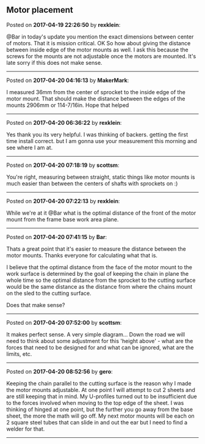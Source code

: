## Motor placement
Posted on **2017-04-19 22:26:50** by **rexklein**:

@Bar in today's update you mention the exact dimensions between center of motors.  That it is mission critical. OK So how about giving the distance between inside edge of the motor mounts as well. I ask this because the screws for the mounts are not adjustable once the motors are mounted. It's late sorry if this does not make sense.

---

Posted on **2017-04-20 04:16:13** by **MakerMark**:

I measured 36mm from the center of sprocket to the inside edge of the motor mount. That should make the distance between the edges of the mounts 2906mm or 114-7/16in. Hope that helped

---

Posted on **2017-04-20 06:36:22** by **rexklein**:

Yes thank you its very helpful. I was thinking of backers. getting the first time install correct. but I am gonna use your measurement this morning and see where I am at.

---

Posted on **2017-04-20 07:18:19** by **scottsm**:

You're right, measuring between straight, static things like motor mounts is much easier than between the centers of shafts with sprockets on :)

---

Posted on **2017-04-20 07:22:13** by **rexklein**:

While we're at it @Bar what is the optimal distance of the front of the motor mount from the frame base work area plane.

---

Posted on **2017-04-20 07:41:15** by **Bar**:

Thats a great point that it's easier to measure the distance between the motor mounts. Thanks everyone for calculating what that is.

 I believe that the optimal distance from the face of the motor mount to the work surface is determined by the goal of keeping the chain in plane the whole time so the optimal distance from the sprocket to the cutting surface would be the same distance as the distance from where the chains mount on the sled to the cutting surface.

Does that make sense?

---

Posted on **2017-04-20 07:52:00** by **scottsm**:

It makes perfect sense. A very simple diagram... Down the road we will need to think about some adjustment for this 'height above' - what are the forces that need to be designed for and what can be ignored, what are the limits, etc.

---

Posted on **2017-04-20 08:52:56** by **gero**:

Keeping the chain parallel to the cutting surface is the reason why I made the motor mounts adjustable. At one point I will attempt to cut 2 sheets and are still keeping that in mind. My U-profiles turned out to be insufficient due to the forces involved when moving to the top edge of the sheet. I was thinking of hinged at one point, but the further you go away from the base sheet, the more the math will go off. My next motor mounts will be each on 2 square steel tubes that can slide in and out the ear but I need to find a welder for that.

---

